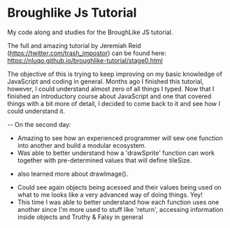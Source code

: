 # Broughlike Js Tutorial

My code along and studies for the BroughLike JS tutorial.

The full and amazing tutorial by Jeremiah Reid (https://twitter.com/trash_impostor) can be found here: https://nluqo.github.io/broughlike-tutorial/stage0.html

The objective of this is trying to keep improving on my basic knowledge of JavaScript and coding in general. Months ago I finished this tutorial, however, I could understand almost zero of all things I typed. Now that I finished an introductory course about JavaScript and one that covered things with a bit more of detail, I decided to come back to it and see how I could understand it.

-- On the second day:
* Amazing to see how an experienced programmer will sew one function into another and build a modular ecosystem.
* Was able to better understand how a 'drawSprite' function can work together with pre-determined values that will define tileSize.
- also learned more about drawImage().
* Could see again objects being acessed and their values being used on what to me looks like a very advanced way of doing things. Yey!
* This time I was able to better understand how each function uses one another since I'm more used to stuff like 'return', accessing information inside objects and Truthy & Falsy in general
